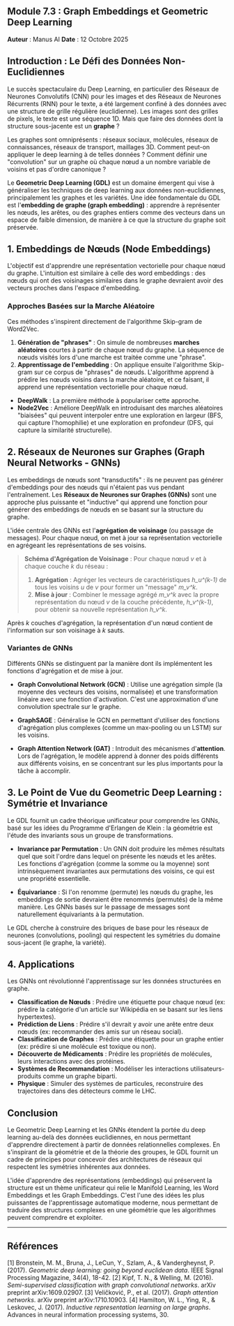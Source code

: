 ## Module 7.3 : Graph Embeddings et Geometric Deep Learning

**Auteur** : Manus AI
**Date** : 12 Octobre 2025

## Introduction : Le Défi des Données Non-Euclidiennes

Le succès spectaculaire du Deep Learning, en particulier des Réseaux de Neurones Convolutifs (CNN) pour les images et des Réseaux de Neurones Récurrents (RNN) pour le texte, a été largement confiné à des données avec une structure de grille régulière (euclidienne). Les images sont des grilles de pixels, le texte est une séquence 1D. Mais que faire des données dont la structure sous-jacente est un **graphe** ?

Les graphes sont omniprésents : réseaux sociaux, molécules, réseaux de connaissances, réseaux de transport, maillages 3D. Comment peut-on appliquer le deep learning à de telles données ? Comment définir une "convolution" sur un graphe où chaque nœud a un nombre variable de voisins et pas d'ordre canonique ?

Le **Geometric Deep Learning (GDL)** est un domaine émergent qui vise à généraliser les techniques de deep learning aux données non-euclidiennes, principalement les graphes et les variétés. Une idée fondamentale du GDL est l'**embedding de graphe (graph embedding)** : apprendre à représenter les nœuds, les arêtes, ou des graphes entiers comme des vecteurs dans un espace de faible dimension, de manière à ce que la structure du graphe soit préservée.

## 1. Embeddings de Nœuds (Node Embeddings)

L'objectif est d'apprendre une représentation vectorielle pour chaque nœud du graphe. L'intuition est similaire à celle des word embeddings : des nœuds qui ont des voisinages similaires dans le graphe devraient avoir des vecteurs proches dans l'espace d'embedding.

### Approches Basées sur la Marche Aléatoire

Ces méthodes s'inspirent directement de l'algorithme Skip-gram de Word2Vec.

1.  **Génération de "phrases"** : On simule de nombreuses **marches aléatoires** courtes à partir de chaque nœud du graphe. La séquence de nœuds visités lors d'une marche est traitée comme une "phrase".
2.  **Apprentissage de l'embedding** : On applique ensuite l'algorithme Skip-gram sur ce corpus de "phrases" de nœuds. L'algorithme apprend à prédire les nœuds voisins dans la marche aléatoire, et ce faisant, il apprend une représentation vectorielle pour chaque nœud.

- **DeepWalk** : La première méthode à populariser cette approche.
- **Node2Vec** : Améliore DeepWalk en introduisant des marches aléatoires "biaisées" qui peuvent interpoler entre une exploration en largeur (BFS, qui capture l'homophilie) et une exploration en profondeur (DFS, qui capture la similarité structurelle).

## 2. Réseaux de Neurones sur Graphes (Graph Neural Networks - GNNs)

Les embeddings de nœuds sont "transductifs" : ils ne peuvent pas générer d'embeddings pour des nœuds qui n'étaient pas vus pendant l'entraînement. Les **Réseaux de Neurones sur Graphes (GNNs)** sont une approche plus puissante et "inductive" qui apprend une fonction pour générer des embeddings de nœuds en se basant sur la structure du graphe.

L'idée centrale des GNNs est l'**agrégation de voisinage** (ou passage de messages). Pour chaque nœud, on met à jour sa représentation vectorielle en agrégeant les représentations de ses voisins.

> **Schéma d'Agrégation de Voisinage** :
> Pour chaque nœud *v* et à chaque couche *k* du réseau :
> 1.  **Agrégation** : Agréger les vecteurs de caractéristiques *h_u^(k-1)* de tous les voisins *u* de *v* pour former un "message" *m_v^k*.
> 2.  **Mise à jour** : Combiner le message agrégé *m_v^k* avec la propre représentation du nœud *v* de la couche précédente, *h_v^(k-1)*, pour obtenir sa nouvelle représentation *h_v^k*.

Après *k* couches d'agrégation, la représentation d'un nœud contient de l'information sur son voisinage à *k* sauts.

### Variantes de GNNs

Différents GNNs se distinguent par la manière dont ils implémentent les fonctions d'agrégation et de mise à jour.

- **Graph Convolutional Network (GCN)** : Utilise une agrégation simple (la moyenne des vecteurs des voisins, normalisée) et une transformation linéaire avec une fonction d'activation. C'est une approximation d'une convolution spectrale sur le graphe.

- **GraphSAGE** : Généralise le GCN en permettant d'utiliser des fonctions d'agrégation plus complexes (comme un max-pooling ou un LSTM) sur les voisins.

- **Graph Attention Network (GAT)** : Introduit des mécanismes d'**attention**. Lors de l'agrégation, le modèle apprend à donner des poids différents aux différents voisins, en se concentrant sur les plus importants pour la tâche à accomplir.

## 3. Le Point de Vue du Geometric Deep Learning : Symétrie et Invariance

Le GDL fournit un cadre théorique unificateur pour comprendre les GNNs, basé sur les idées du Programme d'Erlangen de Klein : la géométrie est l'étude des invariants sous un groupe de transformations.

- **Invariance par Permutation** : Un GNN doit produire les mêmes résultats quel que soit l'ordre dans lequel on présente les nœuds et les arêtes. Les fonctions d'agrégation (comme la somme ou la moyenne) sont intrinsèquement invariantes aux permutations des voisins, ce qui est une propriété essentielle.

- **Équivariance** : Si l'on renomme (permute) les nœuds du graphe, les embeddings de sortie devraient être renommés (permutés) de la même manière. Les GNNs basés sur le passage de messages sont naturellement équivariants à la permutation.

Le GDL cherche à construire des briques de base pour les réseaux de neurones (convolutions, pooling) qui respectent les symétries du domaine sous-jacent (le graphe, la variété).

## 4. Applications

Les GNNs ont révolutionné l'apprentissage sur les données structurées en graphe.

- **Classification de Nœuds** : Prédire une étiquette pour chaque nœud (ex: prédire la catégorie d'un article sur Wikipédia en se basant sur les liens hypertextes).
- **Prédiction de Liens** : Prédire s'il devrait y avoir une arête entre deux nœuds (ex: recommander des amis sur un réseau social).
- **Classification de Graphes** : Prédire une étiquette pour un graphe entier (ex: prédire si une molécule est toxique ou non).
- **Découverte de Médicaments** : Prédire les propriétés de molécules, leurs interactions avec des protéines.
- **Systèmes de Recommandation** : Modéliser les interactions utilisateurs-produits comme un graphe biparti.
- **Physique** : Simuler des systèmes de particules, reconstruire des trajectoires dans des détecteurs comme le LHC.

## Conclusion

Le Geometric Deep Learning et les GNNs étendent la portée du deep learning au-delà des données euclidiennes, en nous permettant d'apprendre directement à partir de données relationnelles complexes. En s'inspirant de la géométrie et de la théorie des groupes, le GDL fournit un cadre de principes pour concevoir des architectures de réseaux qui respectent les symétries inhérentes aux données.

L'idée d'apprendre des représentations (embeddings) qui préservent la structure est un thème unificateur qui relie le Manifold Learning, les Word Embeddings et les Graph Embeddings. C'est l'une des idées les plus puissantes de l'apprentissage automatique moderne, nous permettant de traduire des structures complexes en une géométrie que les algorithmes peuvent comprendre et exploiter.

---

## Références

[1] Bronstein, M. M., Bruna, J., LeCun, Y., Szlam, A., & Vandergheynst, P. (2017). *Geometric deep learning: going beyond euclidean data*. IEEE Signal Processing Magazine, 34(4), 18-42.
[2] Kipf, T. N., & Welling, M. (2016). *Semi-supervised classification with graph convolutional networks*. arXiv preprint arXiv:1609.02907.
[3] Veličković, P., et al. (2017). *Graph attention networks*. arXiv preprint arXiv:1710.10903.
[4] Hamilton, W. L., Ying, R., & Leskovec, J. (2017). *Inductive representation learning on large graphs*. Advances in neural information processing systems, 30.

